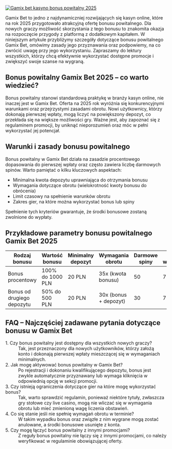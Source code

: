 [![Gamix bet kasyno bonus powitalny 2025](https://123-caf.pages.dev/gitsignup.png)](https://vrmoo.ru/Bt82HjjY)

<p>Gamix Bet to jedno z najdynamiczniej rozwijających się kasyn online, które na rok 2025 przygotowało atrakcyjną ofertę bonusu powitalnego. Dla nowych graczy możliwość skorzystania z tego bonusu to znakomita okazja na rozpoczęcie przygody z platformą z dodatkowym kapitałem. W niniejszym artykule przybliżymy szczegóły dotyczące bonusu powitalnego Gamix Bet, omówimy zasady jego przyznawania oraz podpowiemy, na co zwrócić uwagę przy jego wykorzystaniu. Zapraszamy do lektury wszystkich, którzy chcą efektywnie wykorzystać dostępne promocje i zwiększyć swoje szanse na wygraną.</p>  <h2>Bonus powitalny Gamix Bet 2025 – co warto wiedzieć?</h2> <p>Bonus powitalny stanowi standardową praktykę w branży kasyn online, nie inaczej jest w Gamix Bet. Oferta na 2025 rok wyróżnia się konkurencyjnymi warunkami oraz przejrzystymi zasadami obrotu. Nowi użytkownicy, którzy dokonają pierwszej wpłaty, mogą liczyć na powiększony depozyt, co przekłada się na większe możliwości gry. Ważne jest, aby zapoznać się z regulaminem promocji, by uniknąć nieporozumień oraz móc w pełni wykorzystać jej potencjał.</p>  <h2>Warunki i zasady bonusu powitalnego</h2> <p>Bonus powitalny w Gamix Bet działa na zasadzie procentowego dopasowania do pierwszej wpłaty oraz często zawiera liczbę darmowych spinów. Warto pamiętać o kilku kluczowych aspektach:</p> <ul>   <li>Minimalna kwota depozytu uprawniająca do otrzymania bonusu</li>   <li>Wymagania dotyczące obrotu (wielokrotność kwoty bonusu do obrócenia)</li>   <li>Limit czasowy na spełnienie warunków obrotu</li>   <li>Zakres gier, na które można wykorzystać bonus lub spiny</li> </ul> <p>Spełnienie tych kryteriów gwarantuje, że środki bonusowe zostaną zwolnione do wypłaty.</p>  <h2>Przykładowe parametry bonusu powitalnego Gamix Bet 2025</h2> <table>   <thead>     <tr>       <th>Rodzaj bonusu</th>       <th>Wartość bonusu</th>       <th>Minimalny depozyt</th>       <th>Wymagania obrotu</th>       <th>Darmowe spiny</th>       <th>Okres ważności</th>     </tr>   </thead>   <tbody>     <tr>       <td>Bonus procentowy</td>       <td>100% do 1000 PLN</td>       <td>20 PLN</td>       <td>35x (kwota bonusu)</td>       <td>50</td>       <td>7 dni</td>     </tr>     <tr>       <td>Bonus od drugiego depozytu</td>       <td>50% do 500 PLN</td>       <td>20 PLN</td>       <td>30x (bonus + depozyt)</td>       <td>30</td>       <td>7 dni</td>     </tr>   </tbody> </table>  <h2>FAQ – Najczęściej zadawane pytania dotyczące bonusu w Gamix Bet</h2> <dl>   <dt>1. Czy bonus powitalny jest dostępny dla wszystkich nowych graczy?</dt>   <dd>Tak, jest przeznaczony dla nowych użytkowników, którzy założą konto i dokonają pierwszej wpłaty mieszczącej się w wymaganiach minimalnych.</dd>    <dt>2. Jak mogę aktywować bonus powitalny w Gamix Bet?</dt>   <dd>Po rejestracji i dokonaniu kwalifikującego depozytu, bonus jest zwykle automatycznie przyznawany lub wymaga kliknięcia w odpowiednią opcję w sekcji promocji.</dd>    <dt>3. Czy istnieją ograniczenia dotyczące gier na które mogę wykorzystać bonus?</dt>   <dd>Tak, warto sprawdzić regulamin, ponieważ niektóre tytuły, zwłaszcza gry stołowe czy live casino, mogą nie wliczać się w wymagania obrotu lub mieć zmienioną wagę liczenia obstawień.</dd>    <dt>4. Co się stanie jeśli nie spełnię wymagań obrotu w terminie?</dt>   <dd>W takim wypadku bonus oraz związłe z nim wygrane mogą zostać anulowane, a środki bonusowe usunięte z konta.</dd>    <dt>5. Czy mogę łączyć bonus powitalny z innymi promocjami?</dt>   <dd>Z reguły bonus powitalny nie łączy się z innymi promocjami, co należy weryfikować w regulaminie obowiązującej oferty.</dd> </dl>